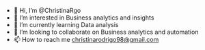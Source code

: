 - 👋 Hi, I’m @ChristinaRgo
- 👀 I’m interested in Business analytics and insights
- 🌱 I’m currently learning Data analysis
- 💞️ I’m looking to collaborate on Business analytics and automation
- 📫 How to reach me christinarodrigo98@gmail.com

<!---
ChristinaRgo/ChristinaRgo is a ✨ special ✨ repository because its `README.md` (this file) appears on your GitHub profile.
You can click the Preview link to take a look at your changes.
--->
